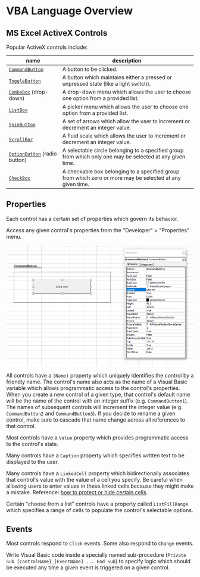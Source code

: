 # VBA Language Overview

## MS Excel ActiveX Controls

Popular ActiveX controls include:

name | description
--- | ---
[`CommandButton`](activex-controls/command-button/notes.md) | A button to be clicked.
[`ToggleButton`](activex-controls/toggle-button/notes.md) | A button which maintains either a pressed or unpressed state (like a light switch).
[`ComboBox`](activex-controls/combo-box/notes.md) (drop-down) | A drop-down menu which allows the user to choose one option from a provided list.
[`ListBox`](activex-controls/list-box/notes.md) | A picker menu which allows the user to choose one option from a provided list.
[`SpinButton`](activex-controls/spin-button/notes.md) | A set of arrows which allow the user to increment or decrement an integer value.
[`ScrollBar`](activex-controls/scroll-bar/notes.md) | A fluid scale which allows the user to increment or decrement an integer value.
[`OptionButton`](activex-controls/option-button/notes.md) (radio button) | A selectable circle belonging to a specified group from which only one may be selected at any given time.
[`CheckBox`](activex-controls/check-box/notes.md) | A checkable box belonging to a specified group from which zero or more may be selected at any given time.

## Properties

Each control has a certain set of properties which govern its behavior.

Access any given control's properties from the "Developer" > "Properties" menu.

![a menu depicting a control's properties. on the left are the property names and on the right are their respective values](/notes/visual-basic/activex-controls/command-button/command-button-properties.png)

All controls have a `(Name)` property which uniquely identifies the control by a friendly name. The control's name also acts as the name of a Visual Basic variable which allows programmatic access to the control's properties. When you create a new control of a given type, that control's default name will be the name of the control with an integer suffix (e.g. `CommandButton1`). The names of subsequent controls will increment the integer value (e.g. `CommandButton2` and `CommandButton3`). If you decide to rename a given control, make sure to cascade that name change across all references to that control.

Most controls have a `Value` property which provides programmatic access to the control's state.

Many controls have a `Caption` property which specifies written text to be displayed to the user.

Many controls have a `LinkedCell` property which bidirectionally associates that control's value with the value of a cell you specify. Be careful when allowing users to enter values in these linked cells because they might make a mistake. Reference: [how to protect or hide certain cells](https://support.microsoft.com/en-us/help/214081/xl-how-to-lock-individual-cells-in-a-worksheet).

Certain "choose from a list" controls have a property called `ListFillRange` which specifies a range of cells to populate the control's selectable options.

## Events

Most controls respond to `Click` events. Some also respond to `Change` events.

Write Visual Basic code inside a specially named sub-procedure (`Private Sub [ControlName]_[EventName] ... End Sub`) to specify logic which should be executed any time a given event is triggered on a given control.
